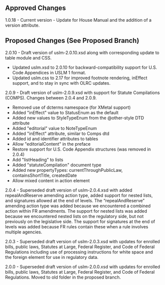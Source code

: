 ## Approved Changes  

1.0.18 - Current version - Update for House Manual and the addition of a version attribute. 

## Proposed Changes (See Proposed Branch)  

2.0.10 - Draft version of uslm-2.0.10.xsd along with corresponding update to table module and CSS.
- Updated uslm.xsd to 2.0.10 for backward-compatibility support for U.S. Code Appendices in USLM 1 format.   
- Updated uslm.css to 2.17 for improved footnote rendering, inEffect support, and to stay in sync with OLRC updates.   
   
2.0.9 - Draft version of uslm-2.0.9.xsd with support for Statute Compilations (COMPS). Changes between 2.0.4 and 2.0.9.   
- Removed use of dcterms namespace (for XMetal support)    
- Added "inEffect" value to StatusEnum as the default  
- Added new values to StyleTypeEnum from the @other-style DTD attribute  
- Added "editorial" value to NoteTypeEnum  
- Added "inEffect" attribute, similar to Comps dtd  
- Added id and identifier attributes to tables  
- Allow "editorialContent" in the preface  
- Restore support for U.S. Code Appendix structures (was removed in 2.0.4)  
- Add "listHeading" to lists  
- Added "statuteCompilation" document type  
- Added new propertyTypes: currentThroughPublicLaw, containsShortTitle, createdDate  
- Allow mixed content in action element  

2.0.4 - Superseded draft version of uslm-2.0.4.xsd with added repealAndReserve amending action type, added support for nested lists, and signatures allowed at the end of levels. The “repealAndReserve” amending action type was added because we encountered a combined action within FR amendments. The support for nested lists was added because we encountered nested lists on the regulatory side, but not previously on the legislative side. The support for signatures at the end of levels was added because FR rules contain these when a rule involves multiple agencies.

2.0.3 - Superseded draft version of uslm-2.0.3.xsd with updates for enrolled bills, public laws, Statutes at Large, Federal Register, and Code of Federal Regulations including use of processing instructions for white space and the foreign element for use in regulatory data.

2.0.0 - Superseded draft version of uslm-2.0.0.xsd with updates for enrolled bills, public laws, Statutes at Large, Federal Register, and Code of Federal Regulations. Moved to old folder in the proposed branch. 




